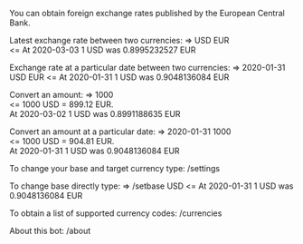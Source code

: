 You can obtain foreign exchange rates published by the European Central Bank.

Latest exchange rate between two currencies:
=> USD EUR  
<= At 2020-03-03 1 USD was 0.8995232527 EUR  

Exchange rate at a particular date between two currencies:
=> 2020-01-31 USD EUR
<= At 2020-01-31 1 USD was 0.9048136084 EUR  

Convert an amount:
=> 1000  
<= 1000 USD = 899.12 EUR.   
   At 2020-03-02 1 USD was 0.8991188635 EUR
   
Convert an amount at a particular date:
=> 2020-01-31 1000  
<= 1000 USD = 904.81 EUR.   
   At 2020-01-31 1 USD was 0.9048136084 EUR     

To change your base and target currency type:
/settings  

To change base directly type:
=> /setbase USD
<= At 2020-01-31 1 USD was 0.9048136084 EUR

To obtain a list of supported currency codes:
/currencies

About this bot:
/about